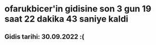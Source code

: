 # ofarukbicer'in gidisine son 3 gun 19 saat 22 dakika 43 saniye kaldi

## Gidis tarihi: 30.09.2022 :(
